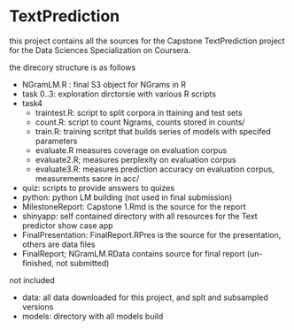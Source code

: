 # TextPrediction

this project contains all the sources for the Capstone TextPrediction project for the Data Sciences Specialization on Coursera.

the direcory structure is as follows

- NGramLM.R : final S3 object for NGrams in R
- task 0..3: exploration dirctorsie with various R scripts 
- task4
   + traintest.R: script to split corpora in ttaining and test sets
   + count.R: script to count Ngrams, counts stored in counts/
   + train.R: training scritpt that builds series of models with specifed parameters 
   + evaluate.R measures coverage on evaluation corpus
   + evaluate2.R; measures perplexity on evaluation corpus
   + evaluate3.R: measures prediction accuracy on evaluation corpus, measurements saore in acc/
- quiz: scripts to provide answers to quizes
- python: python LM building (not used in final submission)
- MilestoneReport: Capstone 1.Rmd is the source for the report
- shinyapp: self contained directory with all resources for the Text predictor show case app
- FinalPresentation: FinalReport.RPres is the source for the presentation, others are data files
- FinalReport; NGramLM.RData contains source for final report (un-finished, not submitted)

not included
- data: all data downloaded for this project, and splt and subsampled versions
- models: directory with all models build 
